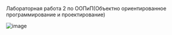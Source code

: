 Лабораторная работа 2 по ООПиП(Объектно ориентированное программирование и проектирование)

![image](https://github.com/SKY-LEO/OOP_1_2/assets/69394830/e0724cf7-680f-4a6e-8931-ae7bc09d8050)
